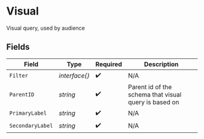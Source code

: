# Visual

Visual query, used by audience


## Fields

| Field                                                 | Type                                                  | Required                                              | Description                                           |
| ----------------------------------------------------- | ----------------------------------------------------- | ----------------------------------------------------- | ----------------------------------------------------- |
| `Filter`                                              | *interface{}*                                         | :heavy_check_mark:                                    | N/A                                                   |
| `ParentID`                                            | *string*                                              | :heavy_check_mark:                                    | Parent id of the schema that visual query is based on |
| `PrimaryLabel`                                        | *string*                                              | :heavy_check_mark:                                    | N/A                                                   |
| `SecondaryLabel`                                      | *string*                                              | :heavy_check_mark:                                    | N/A                                                   |